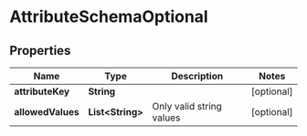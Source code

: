 

# AttributeSchemaOptional


## Properties

| Name | Type | Description | Notes |
|------------ | ------------- | ------------- | -------------|
|**attributeKey** | **String** |  |  [optional] |
|**allowedValues** | **List&lt;String&gt;** | Only valid string values |  [optional] |



